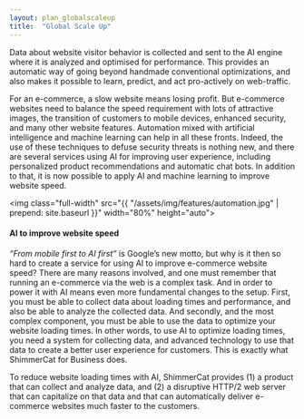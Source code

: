 ```yaml
---
layout: plan_globalscaleup
title:  "Global Scale Up"
---
```

Data about website visitor behavior is collected and sent to the AI engine where it is analyzed and optimised for performance. This provides an automatic way of going beyond handmade conventional optimizations, and also makes it possible to learn, predict, and act pro-actively on web-traffic.

For an e-commerce, a slow website means losing profit. But e-commerce websites need to balance the speed requirement with lots of attractive images, the transition of customers to mobile devices, enhanced security, and many other website features. Automation mixed with artificial intelligence and machine learning can help in all these fronts. Indeed, the use of these techniques to defuse security threats is nothing new, and there are several services using AI for improving user experience, including personalized product recommendations and automatic chat bots. In addition to that, it is now possible to apply AI and machine learning to improve website speed.

<img class="full-width" src="{{ "/assets/img/features/automation.jpg" | prepend: site.baseurl }}" width="80%" height="auto">


#### AI to improve website speed
*“From mobile first to AI first”* is Google’s new motto, but why is it then so hard to create a service for using AI to improve e-commerce website speed? There are many reasons involved, and one must remember that running an e-commerce via the web is a complex task. And in order to power it with AI means even more fundamental changes to the setup. First, you must be able to collect data about loading times and performance, and also be able to analyze the collected data. And secondly, and the most complex component, you must be able to use the data to optimize your website loading times. In other words, to use AI to optimize loading times, you need a system for collecting data, and advanced technology to use that data to create a better user experience for customers. This is exactly what ShimmerCat for Business does.

To reduce website loading times with AI, ShimmerCat provides (1) a product that can collect and analyze data, and (2) a disruptive HTTP/2 web server that can capitalize on that data and that can automatically deliver e-commerce websites much faster to the customers.


